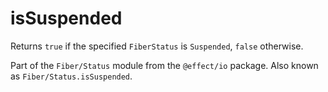 # isSuspended

Returns `true` if the specified `FiberStatus` is `Suspended`, `false`
otherwise.

Part of the `Fiber/Status` module from the `@effect/io` package. Also known as `Fiber/Status.isSuspended`.
